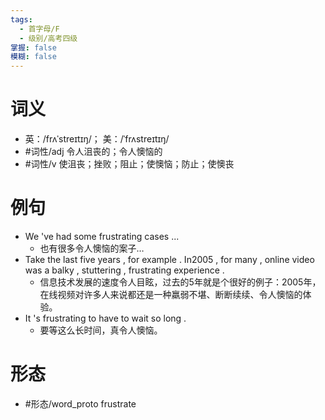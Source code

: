 ```yaml
---
tags:
  - 首字母/F
  - 级别/高考四级
掌握: false
模糊: false
---
```

# 词义
- 英：/frʌˈstreɪtɪŋ/； 美：/ˈfrʌstreɪtɪŋ/
- #词性/adj  令人沮丧的；令人懊恼的
- #词性/v  使沮丧；挫败；阻止；使懊恼；防止；使懊丧
# 例句
- We 've had some frustrating cases ...
	- 也有很多令人懊恼的案子…
- Take the last five years , for example . In2005 , for many , online video was a balky , stuttering , frustrating experience .
	- 信息技术发展的速度令人目眩，过去的5年就是个很好的例子：2005年，在线视频对许多人来说都还是一种羸弱不堪、断断续续、令人懊恼的体验。
- It 's frustrating to have to wait so long .
	- 要等这么长时间，真令人懊恼。
# 形态
- #形态/word_proto frustrate
